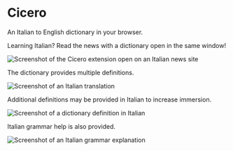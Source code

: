 # Cicero

An Italian to English dictionary in your browser.

Learning Italian? Read the news with a dictionary open in the same window!

<img src="http://kellylougheed.com/images/projects/cicero-screenshot.png" alt="Screenshot of the Cicero extension open on an Italian news site" />

The dictionary provides multiple definitions.

<img src="http://kellylougheed.com/images/projects/cicero-def1.png" alt="Screenshot of an Italian translation" />

Additional definitions may be provided in Italian to increase immersion.

<img src="http://kellylougheed.com/images/projects/cicero-def2.png" alt="Screenshot of a dictionary definition in Italian" />

Italian grammar help is also provided.

<img src="http://kellylougheed.com/images/projects/cicero-def3.png" alt="Screenshot of an Italian grammar explanation" />
